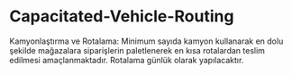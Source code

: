 # Capacitated-Vehicle-Routing
Kamyonlaştırma ve Rotalama: Minimum sayıda kamyon kullanarak en dolu şekilde mağazalara siparişlerin paletlenerek en kısa rotalardan teslim edilmesi amaçlanmaktadır. Rotalama günlük olarak yapılacaktır.
